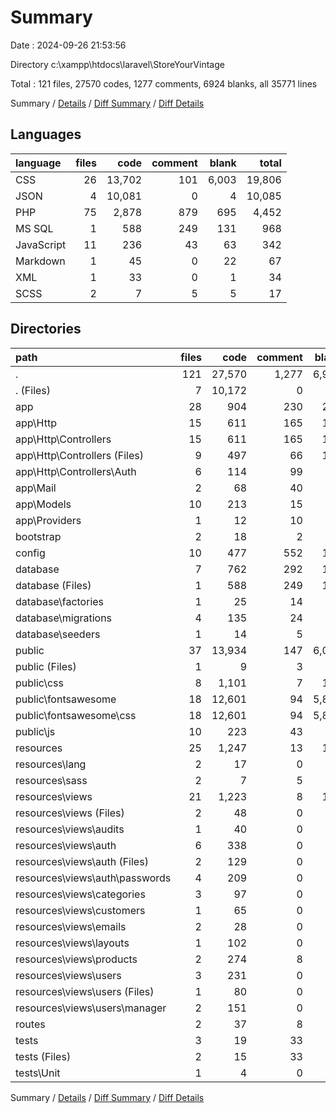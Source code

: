 # Summary

Date : 2024-09-26 21:53:56

Directory c:\\xampp\\htdocs\\laravel\\StoreYourVintage

Total : 121 files,  27570 codes, 1277 comments, 6924 blanks, all 35771 lines

Summary / [Details](details.md) / [Diff Summary](diff.md) / [Diff Details](diff-details.md)

## Languages
| language | files | code | comment | blank | total |
| :--- | ---: | ---: | ---: | ---: | ---: |
| CSS | 26 | 13,702 | 101 | 6,003 | 19,806 |
| JSON | 4 | 10,081 | 0 | 4 | 10,085 |
| PHP | 75 | 2,878 | 879 | 695 | 4,452 |
| MS SQL | 1 | 588 | 249 | 131 | 968 |
| JavaScript | 11 | 236 | 43 | 63 | 342 |
| Markdown | 1 | 45 | 0 | 22 | 67 |
| XML | 1 | 33 | 0 | 1 | 34 |
| SCSS | 2 | 7 | 5 | 5 | 17 |

## Directories
| path | files | code | comment | blank | total |
| :--- | ---: | ---: | ---: | ---: | ---: |
| . | 121 | 27,570 | 1,277 | 6,924 | 35,771 |
| . (Files) | 7 | 10,172 | 0 | 29 | 10,201 |
| app | 28 | 904 | 230 | 244 | 1,378 |
| app\\Http | 15 | 611 | 165 | 151 | 927 |
| app\\Http\\Controllers | 15 | 611 | 165 | 151 | 927 |
| app\\Http\\Controllers (Files) | 9 | 497 | 66 | 104 | 667 |
| app\\Http\\Controllers\\Auth | 6 | 114 | 99 | 47 | 260 |
| app\\Mail | 2 | 68 | 40 | 18 | 126 |
| app\\Models | 10 | 213 | 15 | 70 | 298 |
| app\\Providers | 1 | 12 | 10 | 5 | 27 |
| bootstrap | 2 | 18 | 2 | 5 | 25 |
| config | 10 | 477 | 552 | 190 | 1,219 |
| database | 7 | 762 | 292 | 163 | 1,217 |
| database (Files) | 1 | 588 | 249 | 131 | 968 |
| database\\factories | 1 | 25 | 14 | 6 | 45 |
| database\\migrations | 4 | 135 | 24 | 21 | 180 |
| database\\seeders | 1 | 14 | 5 | 5 | 24 |
| public | 37 | 13,934 | 147 | 6,070 | 20,151 |
| public (Files) | 1 | 9 | 3 | 6 | 18 |
| public\\css | 8 | 1,101 | 7 | 199 | 1,307 |
| public\\fontsawesome | 18 | 12,601 | 94 | 5,804 | 18,499 |
| public\\fontsawesome\\css | 18 | 12,601 | 94 | 5,804 | 18,499 |
| public\\js | 10 | 223 | 43 | 61 | 327 |
| resources | 25 | 1,247 | 13 | 197 | 1,457 |
| resources\\lang | 2 | 17 | 0 | 7 | 24 |
| resources\\sass | 2 | 7 | 5 | 5 | 17 |
| resources\\views | 21 | 1,223 | 8 | 185 | 1,416 |
| resources\\views (Files) | 2 | 48 | 0 | 7 | 55 |
| resources\\views\\audits | 1 | 40 | 0 | 6 | 46 |
| resources\\views\\auth | 6 | 338 | 0 | 62 | 400 |
| resources\\views\\auth (Files) | 2 | 129 | 0 | 25 | 154 |
| resources\\views\\auth\\passwords | 4 | 209 | 0 | 37 | 246 |
| resources\\views\\categories | 3 | 97 | 0 | 19 | 116 |
| resources\\views\\customers | 1 | 65 | 0 | 4 | 69 |
| resources\\views\\emails | 2 | 28 | 0 | 2 | 30 |
| resources\\views\\layouts | 1 | 102 | 0 | 15 | 117 |
| resources\\views\\products | 2 | 274 | 8 | 38 | 320 |
| resources\\views\\users | 3 | 231 | 0 | 32 | 263 |
| resources\\views\\users (Files) | 1 | 80 | 0 | 12 | 92 |
| resources\\views\\users\\manager | 2 | 151 | 0 | 20 | 171 |
| routes | 2 | 37 | 8 | 13 | 58 |
| tests | 3 | 19 | 33 | 13 | 65 |
| tests (Files) | 2 | 15 | 33 | 11 | 59 |
| tests\\Unit | 1 | 4 | 0 | 2 | 6 |

Summary / [Details](details.md) / [Diff Summary](diff.md) / [Diff Details](diff-details.md)